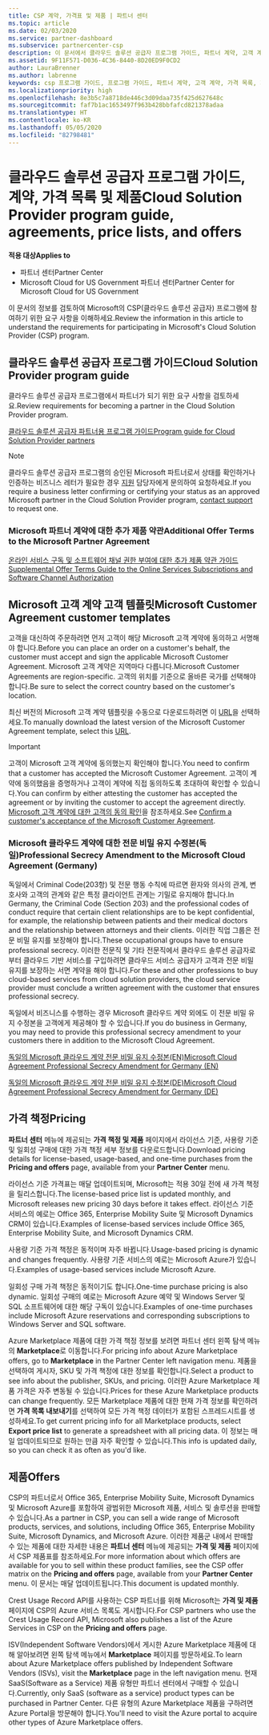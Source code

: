 ```yaml
---
title: CSP 계약, 가격표 및 제품 | 파트너 센터
ms.topic: article
ms.date: 02/03/2020
ms.service: partner-dashboard
ms.subservice: partnercenter-csp
description: 이 문서에서 클라우드 솔루션 공급자 프로그램 가이드, 파트너 계약, 고객 계약, 가격 목록 및 제품 링크에 대한 링크를 찾습니다.
ms.assetid: 9F11F571-D036-4C36-8440-8D20ED9F0CD2
author: LauraBrenner
ms.author: labrenne
keywords: csp 프로그램 가이드, 프로그램 가이드, 파트너 계약, 고객 계약, 가격 목록, 제품
ms.localizationpriority: high
ms.openlocfilehash: 8e3b5c7a8718de446c3d09daa735f425d627648c
ms.sourcegitcommit: faf7b1ac1653497f963b428bbfafcd821378adaa
ms.translationtype: HT
ms.contentlocale: ko-KR
ms.lasthandoff: 05/05/2020
ms.locfileid: "82798481"
---
```

# <a name="cloud-solution-provider-program-guide-agreements-price-lists-and-offers"></a><span data-ttu-id="15f4c-104">클라우드 솔루션 공급자 프로그램 가이드, 계약, 가격 목록 및 제품</span><span class="sxs-lookup"><span data-stu-id="15f4c-104">Cloud Solution Provider program guide, agreements, price lists, and offers</span></span>

<span data-ttu-id="15f4c-105">**적용 대상**</span><span class="sxs-lookup"><span data-stu-id="15f4c-105">**Applies to**</span></span>

-  <span data-ttu-id="15f4c-106">파트너 센터</span><span class="sxs-lookup"><span data-stu-id="15f4c-106">Partner Center</span></span>
-  <span data-ttu-id="15f4c-107">Microsoft Cloud for US Government 파트너 센터</span><span class="sxs-lookup"><span data-stu-id="15f4c-107">Partner Center for Microsoft Cloud for US Government</span></span>


<span data-ttu-id="15f4c-108">이 문서의 정보를 검토하여 Microsoft의 CSP(클라우드 솔루션 공급자) 프로그램에 참여하기 위한 요구 사항을 이해하세요.</span><span class="sxs-lookup"><span data-stu-id="15f4c-108">Review the information in this article to understand the requirements for participating in Microsoft's Cloud Solution Provider (CSP) program.</span></span>

## <a name="cloud-solution-provider-program-guide"></a><span data-ttu-id="15f4c-109">클라우드 솔루션 공급자 프로그램 가이드</span><span class="sxs-lookup"><span data-stu-id="15f4c-109">Cloud Solution Provider program guide</span></span>

<span data-ttu-id="15f4c-110">클라우드 솔루션 공급자 프로그램에서 파트너가 되기 위한 요구 사항을 검토하세요.</span><span class="sxs-lookup"><span data-stu-id="15f4c-110">Review requirements for becoming a partner in the Cloud Solution Provider program.</span></span>

[<span data-ttu-id="15f4c-111">클라우드 솔루션 공급자 파트너용 프로그램 가이드</span><span class="sxs-lookup"><span data-stu-id="15f4c-111">Program guide for Cloud Solution Provider partners</span></span>](https://go.microsoft.com/fwlink/p/?LinkId=617100)

>[!Note]
><span data-ttu-id="15f4c-112">클라우드 솔루션 공급자 프로그램의 승인된 Microsoft 파트너로서 상태를 확인하거나 인증하는 비즈니스 레터가 필요한 경우 [지원](https://partner.microsoft.com/pcv/servicerequests/create) 담당자에게 문의하여 요청하세요.</span><span class="sxs-lookup"><span data-stu-id="15f4c-112">If you require a business letter confirming or certifying your status as an approved Microsoft partner in the Cloud Solution Provider program, [contact support](https://partner.microsoft.com/pcv/servicerequests/create) to request one.</span></span>

### <a name="additional-offer-terms-to-the-microsoft-partner-agreement"></a><span data-ttu-id="15f4c-113">Microsoft 파트너 계약에 대한 추가 제품 약관</span><span class="sxs-lookup"><span data-stu-id="15f4c-113">Additional Offer Terms to the Microsoft Partner Agreement</span></span>

[<span data-ttu-id="15f4c-114">온라인 서비스 구독 및 소프트웨어 채널 권한 부여에 대한 추가 제품 약관 가이드</span><span class="sxs-lookup"><span data-stu-id="15f4c-114">Supplemental Offer Terms Guide to the Online Services Subscriptions and Software Channel Authorization</span></span>](https://query.prod.cms.rt.microsoft.com/cms/api/am/binary/RE3NOo7)

## <a name="microsoft-customer-agreement-customer-templates"></a><span data-ttu-id="15f4c-115">Microsoft 고객 계약 고객 템플릿</span><span class="sxs-lookup"><span data-stu-id="15f4c-115">Microsoft Customer Agreement customer templates</span></span>

<span data-ttu-id="15f4c-116">고객을 대신하여 주문하려면 먼저 고객이 해당 Microsoft 고객 계약에 동의하고 서명해야 합니다.</span><span class="sxs-lookup"><span data-stu-id="15f4c-116">Before you can place an order on a customer's behalf, the customer must accept and sign the applicable Microsoft Customer Agreement.</span></span> <span data-ttu-id="15f4c-117">Microsoft 고객 계약은 지역마다 다릅니다.</span><span class="sxs-lookup"><span data-stu-id="15f4c-117">Microsoft Customer Agreements are region-specific.</span></span> <span data-ttu-id="15f4c-118">고객의 위치를 기준으로 올바른 국가를 선택해야 합니다.</span><span class="sxs-lookup"><span data-stu-id="15f4c-118">Be sure to select the correct country based on the customer's location.</span></span>

<span data-ttu-id="15f4c-119">최신 버전의 Microsoft 고객 계약 템플릿을 수동으로 다운로드하려면 이 [URL](https://aka.ms/customeragreement)을 선택하세요.</span><span class="sxs-lookup"><span data-stu-id="15f4c-119">To manually download the latest version of the Microsoft Customer Agreement template, select this [URL](https://aka.ms/customeragreement).</span></span>

>[!IMPORTANT]
><span data-ttu-id="15f4c-120">고객이 Microsoft 고객 계약에 동의했는지 확인해야 합니다.</span><span class="sxs-lookup"><span data-stu-id="15f4c-120">You need to confirm that a customer has accepted the Microsoft Customer Agreement.</span></span> <span data-ttu-id="15f4c-121">고객이 계약에 동의했음을 증명하거나 고객이 계약에 직접 동의하도록 초대하여 확인할 수 있습니다.</span><span class="sxs-lookup"><span data-stu-id="15f4c-121">You can confirm by either attesting the customer has accepted the agreement or by inviting the customer to accept the agreement directly.</span></span> <span data-ttu-id="15f4c-122">[Microsoft 고객 계약에 대한 고객의 동의 확인](confirm-customer-agreement.md)을 참조하세요.</span><span class="sxs-lookup"><span data-stu-id="15f4c-122">See [Confirm a customer's acceptance of the Microsoft Customer Agreement](confirm-customer-agreement.md).</span></span>

### <a name="professional-secrecy-amendment-to-the-microsoft-cloud-agreement-germany"></a><span data-ttu-id="15f4c-123">Microsoft 클라우드 계약에 대한 전문 비밀 유지 수정본(독일)</span><span class="sxs-lookup"><span data-stu-id="15f4c-123">Professional Secrecy Amendment to the Microsoft Cloud Agreement (Germany)</span></span>

<span data-ttu-id="15f4c-124">독일에서 Criminal Code(203항) 및 전문 행동 수칙에 따르면 환자와 의사의 관계, 변호사와 고객의 관계와 같은 특정 클라이언트 관계는 기밀로 유지해야 합니다.</span><span class="sxs-lookup"><span data-stu-id="15f4c-124">In Germany, the Criminal Code (Section 203) and the professional codes of conduct require that certain client relationships are to be kept confidential, for example, the relationship between patients and their medical doctors and the relationship between attorneys and their clients.</span></span> <span data-ttu-id="15f4c-125">이러한 직업 그룹은 전문 비밀 유지를 보장해야 합니다.</span><span class="sxs-lookup"><span data-stu-id="15f4c-125">These occupational groups have to ensure professional secrecy.</span></span> <span data-ttu-id="15f4c-126">이러한 전문직 및 기타 전문직에서 클라우드 솔루션 공급자로부터 클라우드 기반 서비스를 구입하려면 클라우드 서비스 공급자가 고객과 전문 비밀 유지를 보장하는 서면 계약을 해야 합니다.</span><span class="sxs-lookup"><span data-stu-id="15f4c-126">For these and other professions to buy cloud-based services from cloud solution providers, the cloud service provider must conclude a written agreement with the customer that ensures professional secrecy.</span></span>

<span data-ttu-id="15f4c-127">독일에서 비즈니스를 수행하는 경우 Microsoft 클라우드 계약 외에도 이 전문 비밀 유지 수정본을 고객에게 제공해야 할 수 있습니다.</span><span class="sxs-lookup"><span data-stu-id="15f4c-127">If you do business in Germany, you may need to provide this professional secrecy amendment to your customers there in addition to the Microsoft Cloud Agreement.</span></span>

[<span data-ttu-id="15f4c-128">독일의 Microsoft 클라우드 계약 전문 비밀 유지 수정본(EN)</span><span class="sxs-lookup"><span data-stu-id="15f4c-128">Microsoft Cloud Agreement Professional Secrecy Amendment for Germany (EN)</span></span>](https://go.microsoft.com/fwlink/?linkid=2030827&clcid=0x409)

[<span data-ttu-id="15f4c-129">독일의 Microsoft 클라우드 계약 전문 비밀 유지 수정본(DE)</span><span class="sxs-lookup"><span data-stu-id="15f4c-129">Microsoft Cloud Agreement Professional Secrecy Amendment for Germany (DE)</span></span>](https://go.microsoft.com/fwlink/?linkid=2030827&clcid=0x407)

## <a name="pricing"></a><span data-ttu-id="15f4c-130">가격 책정</span><span class="sxs-lookup"><span data-stu-id="15f4c-130">Pricing</span></span>

<span data-ttu-id="15f4c-131">**파트너 센터** 메뉴에 제공되는 **가격 책정 및 제품** 페이지에서 라이선스 기준, 사용량 기준 및 일회성 구매에 대한 가격 책정 세부 정보를 다운로드합니다.</span><span class="sxs-lookup"><span data-stu-id="15f4c-131">Download pricing details for license-based, usage-based, and one-time purchases from the **Pricing and offers** page, available from your **Partner Center** menu.</span></span>

<span data-ttu-id="15f4c-132">라이선스 기준 가격표는 매달 업데이트되며, Microsoft는 적용 30일 전에 새 가격 책정을 릴리스합니다.</span><span class="sxs-lookup"><span data-stu-id="15f4c-132">The license-based price list is updated monthly, and Microsoft releases new pricing 30 days before it takes effect.</span></span> <span data-ttu-id="15f4c-133">라이선스 기준 서비스의 예로는 Office 365, Enterprise Mobility Suite 및 Microsoft Dynamics CRM이 있습니다.</span><span class="sxs-lookup"><span data-stu-id="15f4c-133">Examples of license-based services include Office 365, Enterprise Mobility Suite, and Microsoft Dynamics CRM.</span></span> 

<span data-ttu-id="15f4c-134">사용량 기준 가격 책정은 동적이며 자주 바뀝니다.</span><span class="sxs-lookup"><span data-stu-id="15f4c-134">Usage-based pricing is dynamic and changes frequently.</span></span> <span data-ttu-id="15f4c-135">사용량 기준 서비스의 예로는 Microsoft Azure가 있습니다.</span><span class="sxs-lookup"><span data-stu-id="15f4c-135">Examples of usage-based services include Microsoft Azure.</span></span>

<span data-ttu-id="15f4c-136">일회성 구매 가격 책정은 동적이기도 합니다.</span><span class="sxs-lookup"><span data-stu-id="15f4c-136">One-time purchase pricing is also dynamic.</span></span> <span data-ttu-id="15f4c-137">일회성 구매의 예로는 Microsoft Azure 예약 및 Windows Server 및 SQL 소프트웨어에 대한 해당 구독이 있습니다.</span><span class="sxs-lookup"><span data-stu-id="15f4c-137">Examples of one-time purchases include Microsoft Azure reservations and corresponding subscriptions to Windows Server and SQL software.</span></span>

<span data-ttu-id="15f4c-138">Azure Marketplace 제품에 대한 가격 책정 정보를 보려면 파트너 센터 왼쪽 탐색 메뉴의 **Marketplace**로 이동합니다.</span><span class="sxs-lookup"><span data-stu-id="15f4c-138">For pricing info about Azure Marketplace offers, go to **Marketplace** in the Partner Center left navigation menu.</span></span> <span data-ttu-id="15f4c-139">제품을 선택하여 게시자, SKU 및 가격 책정에 대한 정보를 확인합니다.</span><span class="sxs-lookup"><span data-stu-id="15f4c-139">Select a product to see info about the publisher, SKUs, and pricing.</span></span> <span data-ttu-id="15f4c-140">이러한 Azure Marketplace 제품 가격은 자주 변동될 수 있습니다.</span><span class="sxs-lookup"><span data-stu-id="15f4c-140">Prices for these Azure Marketplace products can change frequently.</span></span> <span data-ttu-id="15f4c-141">모든 Marketplace 제품에 대한 현재 가격 정보를 확인하려면 **가격 목록 내보내기**를 선택하여 모든 가격 책정 데이터가 포함된 스프레드시트를 생성하세요.</span><span class="sxs-lookup"><span data-stu-id="15f4c-141">To get current pricing info for all Marketplace products, select **Export price list** to generate a spreadsheet with all pricing data.</span></span> <span data-ttu-id="15f4c-142">이 정보는 매일 업데이트되므로 원하는 만큼 자주 확인할 수 있습니다.</span><span class="sxs-lookup"><span data-stu-id="15f4c-142">This info is updated daily, so you can check it as often as you'd like.</span></span>

## <a name="offers"></a><span data-ttu-id="15f4c-143">제품</span><span class="sxs-lookup"><span data-stu-id="15f4c-143">Offers</span></span>

<span data-ttu-id="15f4c-144">CSP의 파트너로서 Office 365, Enterprise Mobility Suite, Microsoft Dynamics 및 Microsoft Azure를 포함하여 광범위한 Microsoft 제품, 서비스 및 솔루션을 판매할 수 있습니다.</span><span class="sxs-lookup"><span data-stu-id="15f4c-144">As a partner in CSP, you can sell a wide range of Microsoft products, services, and solutions, including Office 365, Enterprise Mobility Suite, Microsoft Dynamics, and Microsoft Azure.</span></span> <span data-ttu-id="15f4c-145">이러한 제품군 내에서 판매할 수 있는 제품에 대한 자세한 내용은 **파트너 센터** 메뉴에 제공되는 **가격 및 제품** 페이지에서 CSP 제품표를 참조하세요.</span><span class="sxs-lookup"><span data-stu-id="15f4c-145">For more information about which offers are available for you to sell within these product families, see the CSP offer matrix on the **Pricing and offers** page, available from your **Partner Center** menu.</span></span> <span data-ttu-id="15f4c-146">이 문서는 매달 업데이트됩니다.</span><span class="sxs-lookup"><span data-stu-id="15f4c-146">This document is updated monthly.</span></span>

<span data-ttu-id="15f4c-147">Crest Usage Record API를 사용하는 CSP 파트너를 위해 Microsoft는 **가격 및 제품** 페이지에 CSP의 Azure 서비스 목록도 게시합니다.</span><span class="sxs-lookup"><span data-stu-id="15f4c-147">For CSP partners who use the Crest Usage Record API, Microsoft also publishes a list of the Azure Services in CSP on the **Pricing and offers** page.</span></span>

<span data-ttu-id="15f4c-148">ISV(Independent Software Vendors)에서 게시한 Azure Marketplace 제품에 대해 알아보려면 왼쪽 탐색 메뉴에서 **Marketplace** 페이지를 방문하세요.</span><span class="sxs-lookup"><span data-stu-id="15f4c-148">To learn about Azure Marketplace offers published by Independent Software Vendors  (ISVs), visit the **Marketplace** page in the left navigation menu.</span></span> <span data-ttu-id="15f4c-149">현재 SaaS(Software as a Service) 제품 유형만 파트너 센터에서 구매할 수 있습니다.</span><span class="sxs-lookup"><span data-stu-id="15f4c-149">Currently, only SaaS (software as a service) product types can be purchased in Partner Center.</span></span> <span data-ttu-id="15f4c-150">다른 유형의 Azure Marketplace 제품을 구하려면 Azure Portal을 방문해야 합니다.</span><span class="sxs-lookup"><span data-stu-id="15f4c-150">You'll need to visit the Azure portal to acquire other types of Azure Marketplace offers.</span></span>
